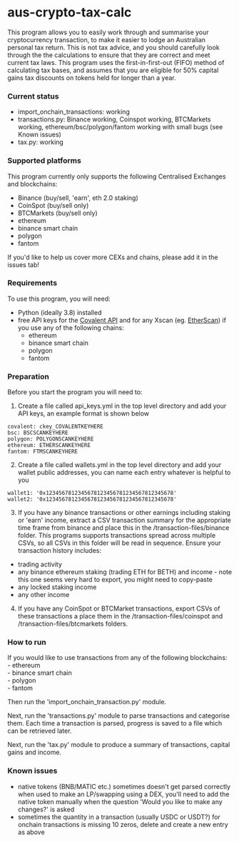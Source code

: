 # aus-crypto-tax-calc
This program allows you to easily work through and summarise your cryptocurrency transaction, to make it easier to lodge
an Australian personal tax return. This is not tax advice, and you should carefully look through the the calculations to 
ensure that they are correct and meet current tax laws. This program uses the first-in-first-out (FIFO) method of 
calculating tax bases, and assumes that you are eligible for 50% capital gains tax discounts on tokens held for longer 
than a year.

### Current status
- import_onchain_transactions: working
- transactions.py: Binance working, Coinspot working, BTCMarkets working, ethereum/bsc/polygon/fantom working with small bugs (see Known issues)
- tax.py: working

### Supported platforms
This program currently only supports the following Centralised Exchanges and blockchains:
- Binance (buy/sell, 'earn', eth 2.0 staking)
- CoinSpot (buy/sell only)
- BTCMarkets (buy/sell only)
- ethereum
- binance smart chain
- polygon
- fantom
  
If you'd like to help us cover more CEXs and chains, please add it in the issues tab!

### Requirements
To use this program, you will need:
- Python (ideally 3.8) installed
- free API keys for the [Covalent API](https://www.covalenthq.com/platform/#/auth/register/) and for any Xscan (eg. [EtherScan](https://etherscan.io/apis)) if you use any
of the following chains:
    - ethereum
    - binance smart chain
    - polygon
    - fantom

### Preparation
Before you start the program you will need to:
1. Create a file called api_keys.yml in the top level directory and add your API keys, an example format is shown below
```
covalent: ckey_COVALENTKEYHERE
bsc: BSCSCANKEYHERE
polygon: POLYGONSCANKEYHERE
ethereum: ETHERSCANKEYHERE
fantom: FTMSCANKEYHERE
```
2. Create a file called wallets.yml in the top level directory and add your wallet public addresses, you can name each entry whatever is helpful to you
```
wallet1: '0x1234567812345678123456781234567812345678'
wallet2: '0x1234567812345678123456781234567812345678'
```
3. If you have any binance transactions or other earnings including staking  or 'earn' income, extract a CSV transaction summary for the appropriate time frame from binance and 
place this in the /transaction-files/binance folder. This programs supports transactions spread across multiple CSVs, so 
all CSVs in this folder will be read in sequence.
Ensure your transaction history includes:  
- trading activity
- any binance ethereum staking (trading ETH for BETH) and income - note this one seems very hard to export, you might need to copy-paste
- any locked staking income
- any other income

4. If you have any CoinSpot or BTCMarket transactions, export CSVs of these transactions a place them in the /transaction-files/coinspot and /transaction-files/btcmarkets folders.

### How to run

If you would like to use transactions from any of the following blockchains:  
    - ethereum  
    - binance smart chain  
    - polygon  
    - fantom  
  
Then run the 'import_onchain_transaction.py' module.

Next, run the 'transactions.py' module to parse transactions and categorise them. Each time a transaction is parsed, progress is saved to a file which can be retrieved later.

Next, run the 'tax.py' module to produce a summary of transactions, capital gains and income.

### Known issues

- native tokens (BNB/MATIC etc.) sometimes doesn't get parsed correctly when used to make an LP/swapping using a DEX, you'll need to add the native token manually when the question 'Would you like to make any changes?' is asked
- sometimes the quantity in a transaction (usually USDC or USDT?) for onchain transactions is missing 10 zeros, delete and create a new entry as above

